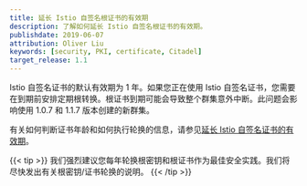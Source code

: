 ```yaml
---
title: 延长 Istio 自签名根证书的有效期
description: 了解如何延长 Istio 自签名根证书的有效期。
publishdate: 2019-06-07
attribution: Oliver Liu
keywords: [security, PKI, certificate, Citadel]
target_release: 1.1
---
```


Istio 自签名证书的默认有效期为 1 年。如果您正在使用 Istio 自签名证书，您需要在到期前安排定期根转换。根证书到期可能会导致整个群集意外中断。此问题会影响使用 1.0.7 和 1.1.7 版本创建的新群集。

有关如何判断证书年龄和如何执行轮换的信息，请参见[延长 Istio 自签名证书的有效期](/zh/docs/ops/configuration/security/root-transition/)。

{{< tip >}}
我们强烈建议您每年轮换根密钥和根证书作为最佳安全实践。我们将尽快发出有关根密钥/证书轮换的说明。
{{< /tip >}}
